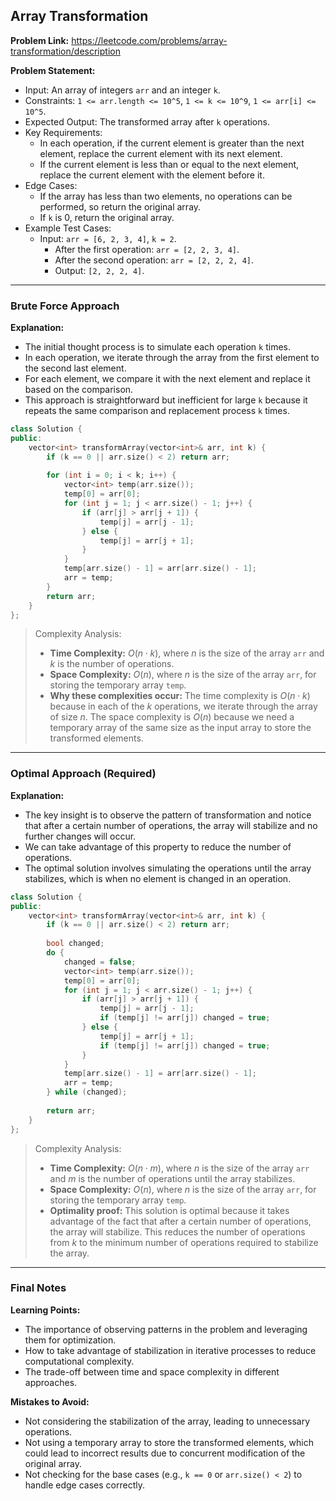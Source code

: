 ## Array Transformation

**Problem Link:** https://leetcode.com/problems/array-transformation/description

**Problem Statement:**
- Input: An array of integers `arr` and an integer `k`.
- Constraints: `1 <= arr.length <= 10^5`, `1 <= k <= 10^9`, `1 <= arr[i] <= 10^5`.
- Expected Output: The transformed array after `k` operations.
- Key Requirements: 
  - In each operation, if the current element is greater than the next element, replace the current element with its next element. 
  - If the current element is less than or equal to the next element, replace the current element with the element before it.
- Edge Cases: 
  - If the array has less than two elements, no operations can be performed, so return the original array.
  - If `k` is 0, return the original array.
- Example Test Cases: 
  - Input: `arr = [6, 2, 3, 4]`, `k = 2`.
    - After the first operation: `arr = [2, 2, 3, 4]`.
    - After the second operation: `arr = [2, 2, 2, 4]`.
    - Output: `[2, 2, 2, 4]`.

---

### Brute Force Approach

**Explanation:**
- The initial thought process is to simulate each operation `k` times.
- In each operation, we iterate through the array from the first element to the second last element.
- For each element, we compare it with the next element and replace it based on the comparison.
- This approach is straightforward but inefficient for large `k` because it repeats the same comparison and replacement process `k` times.

```cpp
class Solution {
public:
    vector<int> transformArray(vector<int>& arr, int k) {
        if (k == 0 || arr.size() < 2) return arr;
        
        for (int i = 0; i < k; i++) {
            vector<int> temp(arr.size());
            temp[0] = arr[0];
            for (int j = 1; j < arr.size() - 1; j++) {
                if (arr[j] > arr[j + 1]) {
                    temp[j] = arr[j - 1];
                } else {
                    temp[j] = arr[j + 1];
                }
            }
            temp[arr.size() - 1] = arr[arr.size() - 1];
            arr = temp;
        }
        return arr;
    }
};
```

> Complexity Analysis:
> - **Time Complexity:** $O(n \cdot k)$, where $n$ is the size of the array `arr` and $k$ is the number of operations.
> - **Space Complexity:** $O(n)$, where $n$ is the size of the array `arr`, for storing the temporary array `temp`.
> - **Why these complexities occur:** The time complexity is $O(n \cdot k)$ because in each of the $k$ operations, we iterate through the array of size $n$. The space complexity is $O(n)$ because we need a temporary array of the same size as the input array to store the transformed elements.

---

### Optimal Approach (Required)

**Explanation:**
- The key insight is to observe the pattern of transformation and notice that after a certain number of operations, the array will stabilize and no further changes will occur.
- We can take advantage of this property to reduce the number of operations.
- The optimal solution involves simulating the operations until the array stabilizes, which is when no element is changed in an operation.

```cpp
class Solution {
public:
    vector<int> transformArray(vector<int>& arr, int k) {
        if (k == 0 || arr.size() < 2) return arr;
        
        bool changed;
        do {
            changed = false;
            vector<int> temp(arr.size());
            temp[0] = arr[0];
            for (int j = 1; j < arr.size() - 1; j++) {
                if (arr[j] > arr[j + 1]) {
                    temp[j] = arr[j - 1];
                    if (temp[j] != arr[j]) changed = true;
                } else {
                    temp[j] = arr[j + 1];
                    if (temp[j] != arr[j]) changed = true;
                }
            }
            temp[arr.size() - 1] = arr[arr.size() - 1];
            arr = temp;
        } while (changed);
        
        return arr;
    }
};
```

> Complexity Analysis:
> - **Time Complexity:** $O(n \cdot m)$, where $n$ is the size of the array `arr` and $m$ is the number of operations until the array stabilizes.
> - **Space Complexity:** $O(n)$, where $n$ is the size of the array `arr`, for storing the temporary array `temp`.
> - **Optimality proof:** This solution is optimal because it takes advantage of the fact that after a certain number of operations, the array will stabilize. This reduces the number of operations from $k$ to the minimum number of operations required to stabilize the array.

---

### Final Notes

**Learning Points:**
- The importance of observing patterns in the problem and leveraging them for optimization.
- How to take advantage of stabilization in iterative processes to reduce computational complexity.
- The trade-off between time and space complexity in different approaches.

**Mistakes to Avoid:**
- Not considering the stabilization of the array, leading to unnecessary operations.
- Not using a temporary array to store the transformed elements, which could lead to incorrect results due to concurrent modification of the original array.
- Not checking for the base cases (e.g., `k == 0` or `arr.size() < 2`) to handle edge cases correctly.